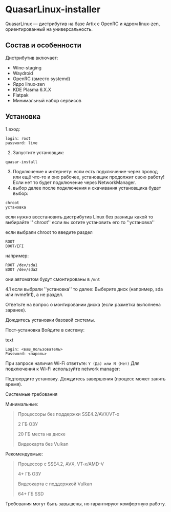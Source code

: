 # QuasarLinux-installer

QuasarLinux — дистрибутив на базе Artix с OpenRC и ядром linux-zen, ориентированный на универсальность.

## Состав и особенности
Дистрибутив включает:
- Wine-staging
- Waydroid
- OpenRC (вместо systemd)
- Ядро linux-zen
- KDE Plasma 6.X.X
- Flatpak
- Минимальный набор сервисов

## Установка
1.вход:
```
login: root
password: live
```
2. Запустите установщик:
```
quasar-install
```
3. Подключение к интернету:
если есть подключение через провод или ещё что-то и оно рабочее, установщик продолжит свою работу!
Если нет то будет подключение через NetworkManager.
4. выбор
далее после подключения и скачивания установщика будет выбор: 
```
chroot
установка
```
если нужно восстановить дистрибутив Linux без разницы какой то выбирайте '' chroot'' если вы хотите установить его то ''установка''


если выбрали chroot 
то введите раздел 
```
ROOT
BOOT/EFI
```
например: 
```
ROOT /dev/sda1 
BOOT /dev/sda2
```
они автоматом будут смонтированы в ``/mnt``

4.1 если выбрали ''установка'' то далее:
Выберите диск (например, sda или nvme1n1), а не раздел.

Ответьте на вопрос о монтировании диска (если разметка выполнена заранее).

Дождитесь установки базовой системы.

Пост-установка
Войдите в систему:

text
```
Login: <ваш_пользователь>
Password: <пароль>
```
При запросе наличия Wi-Fi ответьте:
``
Y (Да) или N (Нет)
``
Для подключения к Wi-Fi используйте network manager:

Подтвердите установку. Дождитесь завершения (процесс может занять время).

Системные требования
    
Минимальные:
> Процессоры без поддержки SSE4.2/AVX/VT-x
>
> 2 ГБ ОЗУ
> 
> 20 ГБ места на диске
>
> Видеокарта без Vulkan

Рекомендуемые:
> Процессор с SSE4.2, AVX, VT-x/AMD-V
>
> 4+ ГБ ОЗУ
>
> Видеокарта с поддержкой Vulkan
>
> 64+ ГБ SSD

Требования могут быть завышены, но гарантируют комфортную работу.
